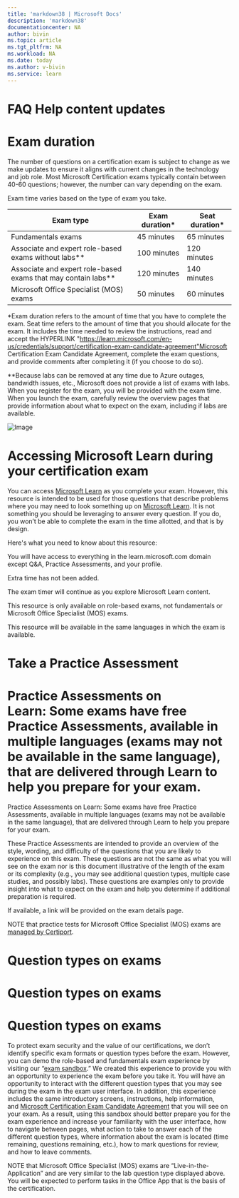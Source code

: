 ```yaml
---
title: 'markdown38 | Microsoft Docs'
description: 'markdown38'
documentationcenter: NA
author: bivin
ms.topic: article
ms.tgt_pltfrm: NA
ms.workload: NA
ms.date: today
ms.author: v-bivin
ms.service: learn
---
```


# FAQ Help content updates

# Exam duration

The number of questions on a certification exam is subject to change as we make updates to ensure it aligns with current changes in the technology and job role. Most Microsoft Certification exams typically contain between 40-60 questions; however, the number can vary depending on the exam.

Exam time varies based on the type of exam you take.

| Exam type | Exam duration* | Seat duration* |
| --- | --- | --- |
| Fundamentals exams | 45 minutes | 65 minutes |
| Associate and expert role-based exams without labs** | 100 minutes | 120 minutes |
| Associate and expert role-based exams that may contain labs** | 120 minutes | 140 minutes |
| Microsoft Office Specialist (MOS) exams | 50 minutes | 60 minutes |

*Exam duration refers to the amount of time that you have to complete the exam. Seat time refers to the amount of time that you should allocate for the exam. It includes the time needed to review the instructions, read and accept the HYPERLINK "https://learn.microsoft.com/en-us/credentials/support/certification-exam-candidate-agreement"Microsoft Certification Exam Candidate Agreement, complete the exam questions, and provide comments after completing it (if you choose to do so).

**Because labs can be removed at any time due to Azure outages, bandwidth issues, etc., Microsoft does not provide a list of exams with labs. When you register for the exam, you will be provided with the exam time. When you launch the exam, carefully review the overview pages that provide information about what to expect on the exam, including if labs are available.

![Image](/word/media/image1.png)


# Accessing Microsoft Learn during your certification exam

You can access [Microsoft Learn](https://learn.microsoft.com/en-us/) as you complete your exam. However, this resource is intended to be used for those questions that describe problems where you may need to look something up on [Microsoft Learn](https://learn.microsoft.com/en-us/). It is not something you should be leveraging to answer every question. If you do, you won’t be able to complete the exam in the time allotted, and that is by design.

Here's what you need to know about this resource:

You will have access to everything in the learn.microsoft.com domain except Q&A, Practice Assessments, and your profile.

Extra time has not been added.

The exam timer will continue as you explore Microsoft Learn content.

This resource is only available on role-based exams, not fundamentals or Microsoft Office Specialist (MOS) exams.

This resource will be available in the same languages in which the exam is available.



# Take a Practice Assessment

# Practice Assessments on Learn: Some exams have free Practice Assessments, available in multiple languages (exams may not be available in the same language), that are delivered through Learn to help you prepare for your exam.
Practice Assessments on Learn: Some exams have free Practice Assessments, available in multiple languages (exams may not be available in the same language), that are delivered through Learn to help you prepare for your exam.

These Practice Assessments are intended to provide an overview of the style, wording, and difficulty of the questions that you are likely to experience on this exam. These questions are not the same as what you will see on the exam nor is this document illustrative of the length of the exam or its complexity (e.g., you may see additional question types, multiple case studies, and possibly labs). These questions are examples only to provide insight into what to expect on the exam and help you determine if additional preparation is required.

If available, a link will be provided on the exam details page.

NOTE that practice tests for Microsoft Office Specialist (MOS) exams are [managed by Certiport](https://certiport.pearsonvue.com/Certifications/Microsoft/MOS/Practice).

# Question types on exams
# Question types on exams
# Question types on exams

To protect exam security and the value of our certifications, we don’t identify specific exam formats or question types before the exam. However, you can demo the role-based and fundamentals exam experience by visiting our “[exam sandbox](https://aka.ms/examdemo).” We created this experience to provide you with an opportunity to experience the exam before you take it. You will have an opportunity to interact with the different question types that you may see during the exam in the exam user interface. In addition, this experience includes the same introductory screens, instructions, help information, and [Microsoft Certification Exam Candidate Agreement](https://learn.microsoft.com/en-us/credentials/support/certification-exam-candidate-agreement) that you will see on your exam. As a result, using this sandbox should better prepare you for the exam experience and increase your familiarity with the user interface, how to navigate between pages, what action to take to answer each of the different question types, where information about the exam is located (time remaining, questions remaining, etc.), how to mark questions for review, and how to leave comments.


NOTE that Microsoft Office Specialist (MOS) exams are “Live-in-the-Application” and are very similar to the lab question type displayed above. You will be expected to perform tasks in the Office App that is the basis of the certification.



